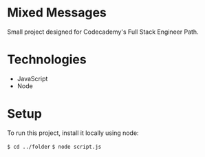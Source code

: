 # Mixed Messages
Small project designed for Codecademy's Full Stack Engineer Path.
# Technologies
- JavaScript
- Node
# Setup
To run this project, install it locally using node:

`$ cd ../folder`
`$ node script.js`
